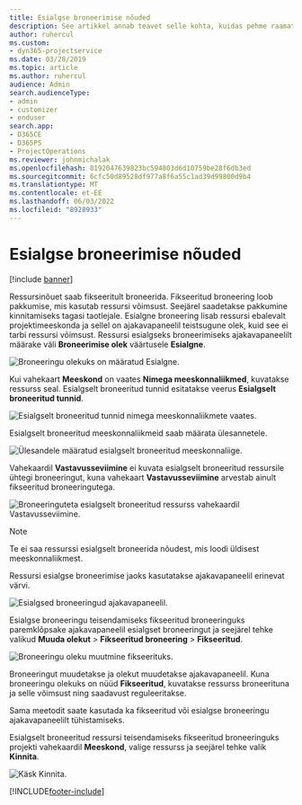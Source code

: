 ```yaml
---
title: Esialgse broneerimise nõuded
description: See artikkel annab teavet selle kohta, kuidas pehme raamatu nõudeid.
author: ruhercul
ms.custom:
- dyn365-projectservice
ms.date: 03/28/2019
ms.topic: article
ms.author: ruhercul
audience: Admin
search.audienceType:
- admin
- customizer
- enduser
search.app:
- D365CE
- D365PS
- ProjectOperations
ms.reviewer: johnmichalak
ms.openlocfilehash: 8192047639823bc594803d6d10759be28f6db3ed
ms.sourcegitcommit: 6cfc50d89528df977a8f6a55c1ad39d99800d9b4
ms.translationtype: MT
ms.contentlocale: et-EE
ms.lasthandoff: 06/03/2022
ms.locfileid: "8928933"
---
```

# <a name="soft-book-requirements"></a>Esialgse broneerimise nõuded

[!include [banner](../includes/psa-now-project-operations.md)]

Ressursinõuet saab fikseeritult broneerida. Fikseeritud broneering loob pakkumise, mis kasutab ressursi võimsust. Seejärel saadetakse pakkumine kinnitamiseks tagasi taotlejale. Esialgne broneering lisab ressursi ebalevalt projektimeeskonda ja sellel on ajakavapaneelil teistsugune olek, kuid see ei tarbi ressursi võimsust. Ressursi esialgseks broneerimiseks ajakavapaneelilt määrake väli **Broneerimise olek** väärtusele **Esialgne**.

![Broneeringu olekuks on määratud Esialgne.](media/Resource-Management-image77.png)

Kui vahekaart **Meeskond** on vaates **Nimega meeskonnaliikmed**, kuvatakse ressurss seal. Esialgselt broneeritud tunnid esitatakse veerus **Esialgselt broneeritud tunnid**.

![Esialgselt broneeritud tunnid nimega meeskonnaliikmete vaates.](media/Resource-Management-image78.png)

Esialgselt broneeritud meeskonnaliikmeid saab määrata ülesannetele.

![Ülesandele määratud esialgselt broneeritud meeskonnaliige.](media/Resource-Management-image79.png)

Vahekaardil **Vastavusseviimine** ei kuvata esialgselt broneeritud ressursile ühtegi broneeringut, kuna vahekaart **Vastavusseviimine** arvestab ainult fikseeritud broneeringutega.

![Broneeringuteta esialgselt broneeritud ressurss vahekaardil Vastavusseviimine.](media/Resource-Management-image80.png)

> [!NOTE]
> Te ei saa ressurssi esialgselt broneerida nõudest, mis loodi üldisest meeskonnaliikmest.

Ressursi esialgse broneerimise jaoks kasutatakse ajakavapaneelil erinevat värvi.

![Esialgsed broneeringud ajakavapaneelil.](media/Resource-Management-image81.png)

Esialgse broneeringu teisendamiseks fikseeritud broneeringuks paremklõpsake ajakavapaneelil esialgset broneeringut ja seejärel tehke valikud **Muuda olekut** \> **Fikseeritud broneering** \> **Fikseeritud**.

![Broneeringu oleku muutmine fikseerituks.](media/Resource-Management-image82.png)

Broneeringut muudetakse ja olekut muudetakse ajakavapaneelil. Kuna broneeringu olekuks on nüüd **Fikseeritud**, kuvatakse ressurss broneerituna ja selle võimsust ning saadavust reguleeritakse.

Sama meetodit saate kasutada ka fikseeritud või esialgse broneeringu ajakavapaneelilt tühistamiseks.

Esialgselt broneeritud ressursi teisendamiseks fikseeritud broneeringuks projekti vahekaardil **Meeskond**, valige ressurss ja seejärel tehke valik **Kinnita**.

![Käsk Kinnita.](media/Resource-Management-image83.png)


[!INCLUDE[footer-include](../includes/footer-banner.md)]
